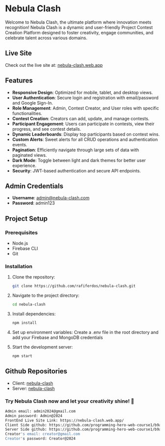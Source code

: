 # Nebula Clash

Welcome to Nebula Clash, the ultimate platform where innovation meets recognition! Nebula Clash is a dynamic and user-friendly Project Contest Creation Platform designed to foster creativity, engage communities, and celebrate talent across various domains.

## Live Site

Check out the live site at: [nebula-clash.web.app](https://nebula-clash.web.app)

## Features

- **Responsive Design**: Optimized for mobile, tablet, and desktop views.
- **User Authentication**: Secure login and registration with email/password and Google Sign-In.
- **Role Management**: Admin, Contest Creator, and User roles with specific functionalities.
- **Contest Creation**: Creators can add, update, and manage contests.
- **Participant Engagement**: Users can participate in contests, view their progress, and see contest details.
- **Dynamic Leaderboards**: Display top participants based on contest wins.
- **Custom Alerts**: Sweet alerts for all CRUD operations and authentication events.
- **Pagination**: Efficiently navigate through large sets of data with paginated views.
- **Dark Mode**: Toggle between light and dark themes for better user experience.
- **Security**: JWT-based authentication and secure API endpoints.

## Admin Credentials

- **Username**: admin@nebula-clash.com
- **Password**: admin123

## Project Setup

### Prerequisites

- Node.js
- Firebase CLI
- Git

### Installation

1. Clone the repository:
   ```sh
   git clone https://github.com/rafiferdos/nebula-clash.git

2. Navigate to the project directory:
   ```sh
   cd nebula-clash
3. Install dependencies:
    ```sh
    npm install

4. Set up environment variables:
Create a .env file in the root directory and add your Firebase and MongoDB credentials

5.  Start the development server:
    ```sh
    npm start

## Github Repositories
- Client: [nebula-clash](https://github.com/programming-hero-web-course1/b9a12-client-side-rafiferdos)
- Server: [nebula-clash](https://github.com/programming-hero-web-course1/b9a12-server-side-rafiferdos)

### Try Nebula Clash now and let your creativity shine! 🚀
```sh
Admin email: admin2024@gmail.com
Admin password: Admin@2024
FrontEnd Live Site Link: https://nebula-clash.web.app/
Client Side github: https://github.com/programming-hero-web-course1/b9a12-client-side-rafiferdos
Server Side github: https://github.com/programming-hero-web-course1/b9a12-server-side-rafiferdos
Creator's email: creator@gmail.com
Creator's password: Creator@2024